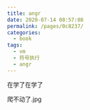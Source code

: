 ```yaml
---
title: angr
date: 2020-07-14 08:57:08
permalink: /pages/0c8237/
categories: 
  - book
tags: 
  - vm
  - 符号执行
  - angr
---
```




在学了在学了

爬不动了.jpg